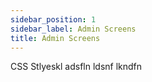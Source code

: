```yaml
---
sidebar_position: 1
sidebar_label: Admin Screens
title: Admin Screens
---
```


CSS Stlyeskl adsfln ldsnf lkndfn
